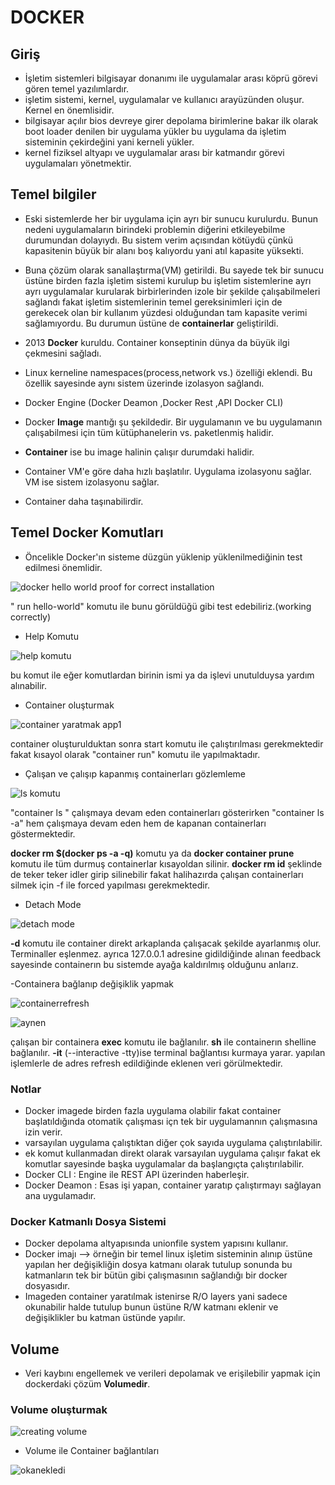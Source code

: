 # DOCKER
## Giriş
- İşletim sistemleri bilgisayar donanımı ile uygulamalar arası köprü görevi gören temel yazılımlardır.
- işletim sistemi, kernel, uygulamalar ve kullanıcı arayüzünden oluşur. Kernel en önemlisidir.
- bilgisayar açılır bios devreye girer depolama birimlerine bakar ilk olarak boot loader denilen bir uygulama yükler bu uygulama
  da işletim sisteminin çekirdeğini yani kerneli yükler.
- kernel fiziksel altyapı ve uygulamalar arası bir katmandır görevi uygulamaları yönetmektir.
## Temel bilgiler
- Eski sistemlerde her bir uygulama için ayrı bir sunucu kurulurdu. Bunun nedeni uygulamaların birindeki problemin diğerini etkileyebilme
durumundan dolayıydı. Bu sistem verim açısından kötüydü çünkü kapasitenin büyük bir alanı boş kalıyordu yani atıl kapasite yüksekti.

- Buna çözüm olarak sanallaştırma(VM) getirildi. Bu sayede tek bir sunucu üstüne birden fazla işletim sistemi kurulup bu işletim sistemlerine
ayrı ayrı uygulamalar kurularak birbirlerinden izole bir şekilde çalışabilmeleri sağlandı fakat işletim sistemlerinin temel gereksinimleri için
de gerekecek olan bir kullanım yüzdesi olduğundan tam kapasite verimi sağlamıyordu. Bu durumun üstüne de **containerlar** geliştirildi.

- 2013 **Docker** kuruldu. Container konseptinin dünya da büyük ilgi çekmesini sağladı.

- Linux kerneline namespaces(process,network vs.) özelliği eklendi. Bu özellik sayesinde aynı sistem üzerinde izolasyon sağlandı.

- Docker Engine (Docker Deamon ,Docker Rest ,API Docker CLI)

- Docker **Image** mantığı şu şekildedir. Bir uygulamanın ve bu uygulamanın çalışabilmesi için tüm kütüphanelerin vs. paketlenmiş halidir.
- **Container** ise bu image halinin çalışır durumdaki halidir.

- Container VM'e göre daha hızlı başlatılır. Uygulama izolasyonu sağlar. VM ise sistem izolasyonu sağlar.
- Container daha taşınabilirdir.
## Temel Docker Komutları
- Öncelikle Docker'ın sisteme düzgün yüklenip yüklenilmediğinin test edilmesi önemlidir.

![docker hello world proof for correct installation](https://user-images.githubusercontent.com/99764271/167263255-ac9f6f65-9427-45a4-8ce9-d79df93ea400.PNG)

" run hello-world" komutu ile bunu görüldüğü gibi test edebiliriz.(working correctly)

- Help Komutu

![help komutu](https://user-images.githubusercontent.com/99764271/167263162-6dbfa539-660b-46d7-83cf-b917270b4142.PNG)

bu komut ile eğer komutlardan birinin ismi ya da işlevi unutulduysa yardım alınabilir.

- Container oluşturmak

![container yaratmak app1](https://user-images.githubusercontent.com/99764271/167263357-c22ab701-4347-4fc8-8c64-67dac9afcafe.PNG)

container oluşturulduktan sonra start komutu ile çalıştırılması gerekmektedir fakat kısayol olarak "container run" komutu ile yapılmaktadır.

- Çalışan ve çalışıp kapanmış containerları gözlemleme

![ls komutu](https://user-images.githubusercontent.com/99764271/167263534-463b6d1e-9452-4123-9a9a-ddc5d66aaac1.png)

"container ls " çalışmaya devam eden containerları gösterirken "container ls -a" hem çalışmaya devam eden hem de kapanan containerları göstermektedir.

**docker rm $(docker ps -a -q)** komutu ya da **docker container prune** komutu ile tüm durmuş containerlar kısayoldan silinir.
**docker rm id** şeklinde de teker teker idler girip silinebilir fakat halihazırda çalışan containerları silmek için
-f ile forced yapılması gerekmektedir.

- Detach Mode 

![detach mode](https://user-images.githubusercontent.com/99764271/167291955-2081776e-da64-4261-af34-6147173e3d93.PNG)

**-d** komutu ile container direkt arkaplanda çalışacak şekilde ayarlanmış olur. Terminaller eşlenmez.
ayrıca 127.0.0.1 adresine gidildiğinde alınan feedback sayesinde containerın bu sistemde ayağa kaldırılmış olduğunu anlarız.

-Containera bağlanıp değişiklik yapmak

![containerrefresh](https://user-images.githubusercontent.com/99764271/167298019-dd8b74e2-de09-4ace-9878-6d4044cd14b8.PNG)

![aynen](https://user-images.githubusercontent.com/99764271/167298053-e1859203-2a0b-47b4-aeeb-0c9145ae55b1.PNG)

çalışan bir containera **exec** komutu ile bağlanılır. **sh** ile containerın shelline bağlanılır. **-it** (--interactive -tty)ise terminal bağlantısı kurmaya yarar.
yapılan işlemlerle de adres refresh edildiğinde eklenen veri görülmektedir.


### Notlar
- Docker imagede birden fazla uygulama olabilir fakat container başlatıldığında otomatik çalışması içn tek bir uygulamannın çalışmasına izin verir.
- varsayılan uygulama çalıştıktan diğer çok sayıda uygulama çalıştırılabilir.
- ek komut kullanmadan direkt olarak varsayılan uygulama çalışır fakat ek komutlar sayesinde başka uygulamalar da başlangıçta çalıştırılabilir.
- Docker CLI : Engine ile REST API üzerinden haberleşir.
- Docker Deamon : Esas işi yapan, container yaratıp çalıştırmayı sağlayan ana uygulamadır.

### Docker Katmanlı Dosya Sistemi
- Docker depolama altyapısında unionfile system yapısını kullanır.
- Docker imajı --> örneğin bir temel linux işletim sisteminin alınıp üstüne yapılan her değişikliğin dosya katmanı olarak tutulup sonunda bu katmanların
tek bir bütün gibi çalışmasının sağlandığı bir docker dosyasıdır.
- Imageden container yaratılmak istenirse R/O layers yani sadece okunabilir halde tutulup bunun üstüne R/W katmanı eklenir ve değişiklikler bu katman üstünde yapılır.

## Volume
- Veri kaybını engellemek ve verileri depolamak ve erişilebilir yapmak için dockerdaki çözüm **Volumedir**.
### Volume oluşturmak

![creating volume](https://user-images.githubusercontent.com/99764271/167298474-2c0288de-afc1-49fd-af6b-5d7fe091a627.PNG)

- Volume ile Container bağlantıları

![okanekledi](https://user-images.githubusercontent.com/99764271/167298619-97389692-efc3-4c37-9577-933f98016135.PNG)



